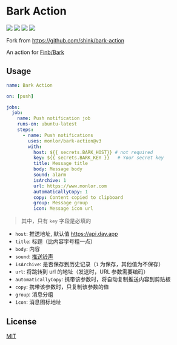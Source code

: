 # Bark Action

![](https://img.shields.io/github/license/monlor/bark-action.svg)
![](https://img.shields.io/badge/language-shell-89E051.svg)
![](https://img.shields.io/github/stars/monlor/bark-action.svg?label=stars&logo=github)
![](https://img.shields.io/github/forks/monlor/bark-action.svg?label=forks&logo=github)

Fork from https://github.com/shink/bark-action

An action for [Finb/Bark](https://github.com/Finb/Bark)

## Usage

```yml
name: Bark Action

on: [push]

jobs:
  job:
    name: Push notification job
    runs-on: ubuntu-latest
    steps:
      - name: Push notifications
        uses: monlor/bark-action@v3
        with:
          host: ${{ secrets.BARK_HOST}} # not required
          key: ${{ secrets.BARK_KEY }}   # Your secret key
          title: Message title
          body: Message body
          sound: alarm
          isArchive: 1
          url: https://www.monlor.com
          automaticallyCopy: 1
          copy: Content copied to clipboard
          group: Message group
          icon: Message icon url
```

> 其中，只有 `key` 字段是必填的

- `host`: 推送地址, 默认值 https://api.day.app
- `title`: 标题（比内容字号粗一点）
- `body`: 内容
- `sound`: [推送铃声](https://github.com/Finb/Bark/tree/master/Sounds)
- `isArchive`: 是否保存到历史记录（`1` 为保存，其他值为不保存）
- `url`: 将跳转到 url 的地址（发送时，URL 参数需要编码）
- `automaticallyCopy`: 携带该参数时，将自动复制推送内容到剪贴板
- `copy`: 携带该参数时，只复制该参数的值
- `group`: 消息分组
- `icon`: 消息图标地址

## License

[MIT](LICENSE)
